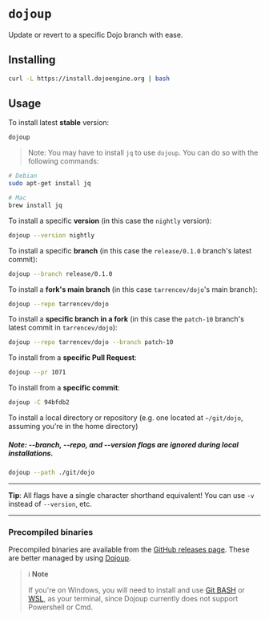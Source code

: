 # `dojoup`

Update or revert to a specific Dojo branch with ease.

## Installing

```sh
curl -L https://install.dojoengine.org | bash
```

## Usage

To install latest **stable** version:

```sh
dojoup
```

> Note: You may have to install `jq` to use `dojoup`. You can do so with the following commands:

```sh
# Debian
sudo apt-get install jq

# Mac
brew install jq
```

To install a specific **version** (in this case the `nightly` version):

```sh
dojoup --version nightly
```

To install a specific **branch** (in this case the `release/0.1.0` branch's latest commit):

```sh
dojoup --branch release/0.1.0
```

To install a **fork's main branch** (in this case `tarrencev/dojo`'s main branch):

```sh
dojoup --repo tarrencev/dojo
```

To install a **specific branch in a fork** (in this case the `patch-10` branch's latest commit in `tarrencev/dojo`):

```sh
dojoup --repo tarrencev/dojo --branch patch-10
```

To install from a **specific Pull Request**:

```sh
dojoup --pr 1071
```

To install from a **specific commit**:

```sh
dojoup -C 94bfdb2
```

To install a local directory or repository (e.g. one located at `~/git/dojo`, assuming you're in the home directory)

##### Note: --branch, --repo, and --version flags are ignored during local installations.

```sh
dojoup --path ./git/dojo
```

---

**Tip**: All flags have a single character shorthand equivalent! You can use `-v` instead of `--version`, etc.

---

### Precompiled binaries

Precompiled binaries are available from the [GitHub releases page](https://github.com/dojoengine/dojo/releases).
These are better managed by using [Dojoup](#using-dojoup).

> ℹ️ **Note**
>
> If you're on Windows, you will need to install and use [Git BASH](https://gitforwindows.org/) or [WSL](https://learn.microsoft.com/en-us/windows/wsl/install),
> as your terminal, since Dojoup currently does not support Powershell or Cmd.
